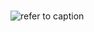 ### 

![](https://www.archives.gov/files/founding-docs/declaration-of-independence-front-630.jpg "refer to caption")




